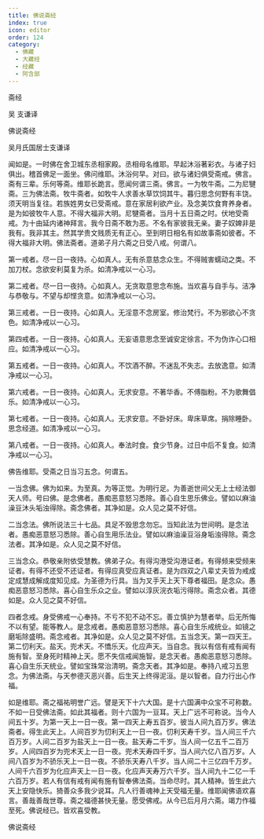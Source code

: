 ```yaml
---
title: 佛说斋经
index: true
icon: editor
order: 124
category:
  - 佛藏
  - 大藏经
  - 经藏
  - 阿含部
---
```


  斋经  

吴 支谦译  

佛说斋经  

吴月氏国居士支谦译  

闻如是。一时佛在舍卫城东丞相家殿。丞相母名维耶。早起沐浴著彩衣。与诸子妇俱出。稽首佛足一面坐。佛问维耶。沐浴何早。对曰。欲与诸妇俱受斋戒。佛言。斋有三辈。乐何等斋。维耶长跪言。愿闻何谓三斋。佛言。一为牧牛斋。二为尼犍斋。三为佛法斋。牧牛斋者。如牧牛人求善水草饮饲其牛。暮归思念何野有丰饶。须天明当复往。若族姓男女已受斋戒。意在家居利欲产业。及念美饮食育养身者。是为如彼牧牛人意。不得大福非大明。尼犍斋者。当月十五日斋之时。伏地受斋戒。为十由延内诸神拜言。我今日斋不敢为恶。不名有家彼我无亲。妻子奴婢非是我有。我非其主。然其学贵文贱质无有正心。至到明日相名有如故事斋如彼者。不得大福非大明。佛法斋者。道弟子月六斋之日受八戒。何谓八。  

第一戒者。尽一日一夜持。心如真人。无有杀意慈念众生。不得贼害蠕动之类。不加刀杖。念欲安利莫复为杀。如清净戒以一心习。  

第二戒者。尽一日一夜持。心如真人。无贪取意思念布施。当欢喜与自手与。洁净与恭敬与。不望与却悭贪意。如清净戒以一心习。  

第三戒者。一日一夜持。心如真人。无淫意不念房室。修治梵行。不为邪欲心不贪色。如清净戒以一心习。  

第四戒者。一日一夜持。心如真人。无妄语意思念至诚安定徐言。不为伪诈心口相应。如清净戒以一心习。  

第五戒者。一日一夜持。心如真人。不饮酒不醉。不迷乱不失志。去放逸意。如清净戒以一心习。  

第六戒者。一日一夜持。心如真人。无求安意。不著华香。不傅脂粉。不为歌舞倡乐。如清净戒以一心习。  

第七戒者。一日一夜持。心如真人。无求安意。不卧好床。卑床草席。捐除睡卧。思念经道。如清净戒以一心习。  

第八戒者。一日一夜持。心如真人。奉法时食。食少节身。过日中后不复食。如清净戒以一心习。  

佛告维耶。受斋之日当习五念。何谓五。  

一当念佛。佛为如来。为至真。为等正觉。为明行足。为善逝世间父无上士经法御天人师。号曰佛。是念佛者。愚痴恶意怒习悉除。善心自生思乐佛业。譬如以麻油澡豆沐头垢浊得除。斋念佛者。其净如是。众人见之莫不好信。  

二当念法。佛所说法三十七品。具足不毁思念勿忘。当知此法为世间明。是念法者。愚痴恶意怒习悉除。善心自生用乐法业。譬如以麻油澡豆浴身垢浊得除。斋念法者。其净如是。众人见之莫不好信。  

三当念众。恭敬亲附依受慧教。佛弟子众。有得沟港受沟港证者。有得频来受频来证者。有得不还受不还证者。有得应真受应真证者。是为四双之八辈丈夫皆为戒成定成慧成解成度知见成。为圣德为行具。当为叉手天上天下尊者福田。是念众。愚痴恶意怒习悉除。喜心自生乐众之业。譬如以淳灰浣衣垢污得除。斋念众者。其德如是。众人见之莫不好信。  

四者念戒。身受佛戒一心奉持。不亏不犯不动不忘。善立慎护为慧者举。后无所悔不以有望。能等教人。是念戒者。愚痴恶意怒习悉除。喜心自生乐戒统业。如镜之磨垢除盛明。斋念戒者。其净如是。众人见之莫不好信。五当念天。第一四天王。第二忉利天。盐天。兜术天。不憍乐天。化应声天。当自念。我以有信有戒有闻有施有智。至身死时精神上天。愿不失信戒闻施智。是念天者。愚痴恶意怒习悉除。喜心自生乐天统业。譬如宝珠常治清明。斋念天者。其净如是。奉持八戒习五思念。为佛法斋。与天参德灭恶兴善。后生天上终得泥洹。是以智者。自力行出心作福。  

如是维耶。斋之福祐明誉广远。譬是天下十六大国。是十六国满中众宝不可称数。不如一日受佛法斋。如此其福者。则十六国为一豆耳。天上广远不可称说。当今人间五十岁。为第一天上一日一夜。第一四天上寿五百岁。彼当人间九百万岁。佛法斋者。得生此天上。人间百岁为忉利天上一日一夜。忉利天寿千岁。当人间三千六百万岁。人间二百岁为盐天上一日一夜。盐天寿二千岁。当人间一亿五千二百万岁。人间四百岁为兜术天上一日一夜。兜术天寿四千岁。当人间六亿八百万岁。人间八百岁为不骄乐天上一日一夜。不骄乐天寿八千岁。当人间二十三亿四千万岁。人间千六百岁为化应声天上一日一夜。化应声天寿万六千岁。当人间九十二亿一千六百万岁。若人有信有戒有闻有施有智奉佛法斋。当命尽时。其人精神。皆生此六天上安隐快乐。猗善众多我少说耳。凡人行善魂神上天受福无量。维耶闻佛语欢喜言。善哉善哉世尊。斋之福德甚快无量。愿受佛戒。从今已后月月六斋。竭力作福至死。佛说经已。皆欢喜受教。  

佛说斋经  
